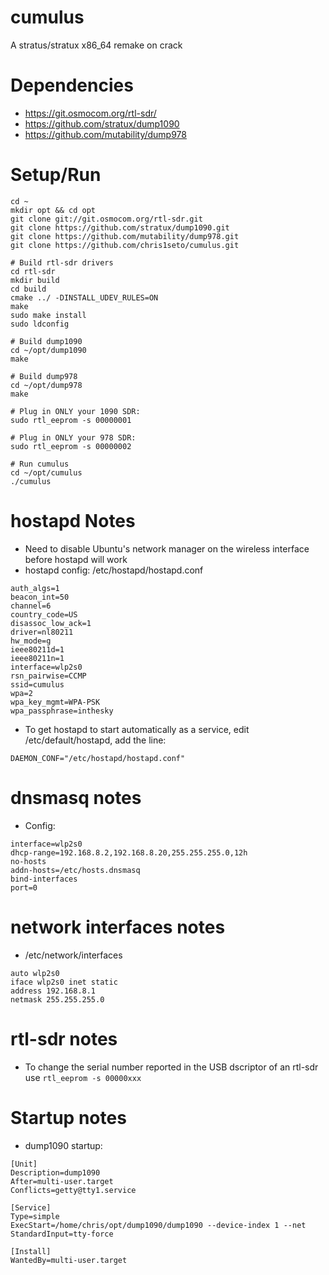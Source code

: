 # cumulus
A stratus/stratux x86_64 remake on crack

# Dependencies
* https://git.osmocom.org/rtl-sdr/
* https://github.com/stratux/dump1090
* https://github.com/mutability/dump978

# Setup/Run

```
cd ~
mkdir opt && cd opt
git clone git://git.osmocom.org/rtl-sdr.git
git clone https://github.com/stratux/dump1090.git
git clone https://github.com/mutability/dump978.git
git clone https://github.com/chris1seto/cumulus.git

# Build rtl-sdr drivers
cd rtl-sdr
mkdir build
cd build
cmake ../ -DINSTALL_UDEV_RULES=ON
make
sudo make install
sudo ldconfig

# Build dump1090
cd ~/opt/dump1090
make

# Build dump978
cd ~/opt/dump978
make

# Plug in ONLY your 1090 SDR:
sudo rtl_eeprom -s 00000001

# Plug in ONLY your 978 SDR:
sudo rtl_eeprom -s 00000002

# Run cumulus
cd ~/opt/cumulus
./cumulus
```

# hostapd Notes
* Need to disable Ubuntu's network manager on the wireless interface before hostapd will work
* hostapd config: /etc/hostapd/hostapd.conf
```
auth_algs=1
beacon_int=50
channel=6
country_code=US
disassoc_low_ack=1
driver=nl80211
hw_mode=g
ieee80211d=1
ieee80211n=1
interface=wlp2s0
rsn_pairwise=CCMP
ssid=cumulus
wpa=2
wpa_key_mgmt=WPA-PSK
wpa_passphrase=inthesky
```
* To get hostapd to start automatically as a service, edit /etc/default/hostapd, add the line:
```
DAEMON_CONF="/etc/hostapd/hostapd.conf"
```

# dnsmasq notes
* Config:
```
interface=wlp2s0
dhcp-range=192.168.8.2,192.168.8.20,255.255.255.0,12h
no-hosts
addn-hosts=/etc/hosts.dnsmasq
bind-interfaces
port=0
```

# network interfaces notes
* /etc/network/interfaces
```
auto wlp2s0
iface wlp2s0 inet static
address 192.168.8.1
netmask 255.255.255.0
```

# rtl-sdr notes
* To change the serial number reported in the USB dscriptor of an rtl-sdr use `rtl_eeprom -s 00000xxx`

# Startup notes
* dump1090 startup:
```
[Unit]
Description=dump1090
After=multi-user.target
Conflicts=getty@tty1.service

[Service]
Type=simple
ExecStart=/home/chris/opt/dump1090/dump1090 --device-index 1 --net
StandardInput=tty-force

[Install]
WantedBy=multi-user.target
```
